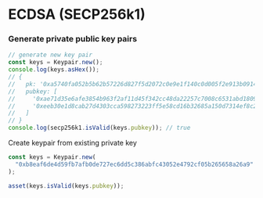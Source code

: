 # ECDSA (SECP256k1)

### Generate private public key pairs

```ts
// generate new key pair
const keys = Keypair.new();
console.log(keys.asHex());
// {
//   pk: '0xa5740fa052b5b62b57226d827f5d2072c0e9e1f140c0d005f2e913b09141f45d',
//   pubkey: [
//     '0xae71d35e6afe3854b963f2af11d45f342cc48da22257c7008c6531abd180986e',
//     '0xeeb30e1d8cab27d4303cca598273223ff5e58cd16b32685a150d7314ef8c2122'
//   ]
// }
console.log(secp256k1.isValid(keys.pubkey)); // true
```

Create keypair from existing private key

```ts
const keys = Keypair.new(
  "0xb8eaf6de4d59fb7afb0de727ec6dd5c386abfc43052e4792cf05b265658a26a9"
);

asset(keys.isValid(keys.pubkey));
```

